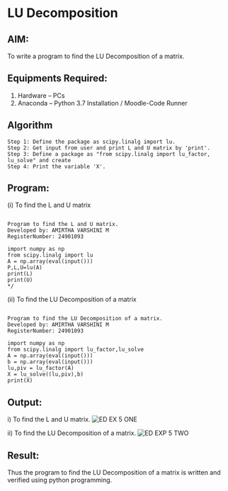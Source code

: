 # LU Decomposition 

## AIM:
To write a program to find the LU Decomposition of a matrix.

## Equipments Required:
1. Hardware – PCs
2. Anaconda – Python 3.7 Installation / Moodle-Code Runner

## Algorithm
```
Step 1: Define the package as scipy.linalg import lu.
Step 2: Get input from user and print L and U matrix by 'print'.
Step 3: Define a package as "from scipy.linalg import lu_factor, lu_solve" and create
Step 4: Print the variable 'X'.
```

## Program:
(i) To find the L and U matrix
``` 

Program to find the L and U matrix.
Developed by: AMIRTHA VARSHINI M 
RegisterNumber: 24901093

import numpy as np
from scipy.linalg import lu
A = np.array(eval(input()))
P,L,U=lu(A)
print(L)
print(U)
*/
```
(ii) To find the LU Decomposition of a matrix
```

Program to find the LU Decomposition of a matrix.
Developed by: AMIRTHA VARSHINI M
RegisterNumber: 24901093

import numpy as np
from scipy.linalg import lu_factor,lu_solve
A = np.array(eval(input()))
b = np.array(eval(input()))
lu,piv = lu_factor(A)
X = lu_solve((lu,piv),b)
print(X)

```

## Output:
i) To find the L and U matrix.
![ED EX 5 ONE](https://github.com/user-attachments/assets/b5d67300-7dde-4a6d-ab6b-1478635bbbc8)


ii) To find the LU Decomposition of a matrix.
![ED EXP 5 TWO](https://github.com/user-attachments/assets/9742cef3-6043-4aaa-934d-9935396e6a3b)



## Result:
Thus the program to find the LU Decomposition of a matrix is written and verified using python programming.

